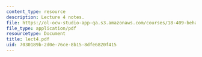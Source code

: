 ```yaml
---
content_type: resource
description: Lecture 4 notes.
file: https://ol-ocw-studio-app-qa.s3.amazonaws.com/courses/18-409-behavior-of-algorithms-spring-2002/7030189b2d0e76ce8b158dfe6820f415_lect4.pdf
file_type: application/pdf
resourcetype: Document
title: lect4.pdf
uid: 7030189b-2d0e-76ce-8b15-8dfe6820f415
---
```

